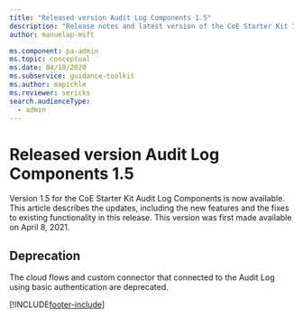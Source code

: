 ```yaml
---
title: "Released version Audit Log Components 1.5"
description: "Release notes and latest version of the CoE Starter Kit 1.5."
author: manuelap-msft

ms.component: pa-admin
ms.topic: conceptual
ms.date: 04/10/2020
ms.subservice: guidance-toolkit
ms.author: mapichle
ms.reviewer: sericks
search.audienceType: 
  - admin
---
```


# Released version Audit Log Components 1.5

Version 1.5 for the CoE Starter Kit Audit Log Components is now available. This article describes the updates, including the new features and the fixes to existing functionality in this release. This version was first made available on April 8, 2021.

## Deprecation

The cloud flows and custom connector that connected to the Audit Log using basic authentication are deprecated.

[!INCLUDE[footer-include](../../../includes/footer-banner.md)]
